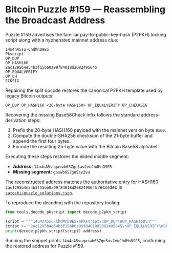 # Bitcoin Puzzle #159 — Reassembling the Broadcast Address

Puzzle #159 advertises the familiar pay-to-public-key-hash (P2PKH)
locking script along with a hyphenated mainnet address clue:

```
14u4nA5su-ChdMnD9E5
Pkscript
OP_DUP
OP_HASH160
2ac1295b4e54b3f15bb0a99f84018d2082495645
OP_EQUALVERIFY
OP_CH
ECKSIG
```

Repairing the split opcode restores the canonical P2PKH template used by
legacy Bitcoin outputs:

```
OP_DUP OP_HASH160 <20-byte HASH160> OP_EQUALVERIFY OP_CHECKSIG
```

Recovering the missing Base58Check infix follows the standard
address-derivation steps:

1. Prefix the 20-byte HASH160 payload with the mainnet version byte `0x00`.
2. Compute the double-SHA256 checksum of the 21-byte buffer and append the
   first four bytes.
3. Encode the resulting 25-byte value with the Bitcoin Base58 alphabet.

Executing these steps restores the elided middle segment:

- **Address:** `14u4nA5sugaswb6SZgn5av2vuChdMnD9E5`
- **Missing segment:** `gaswb6SZgn5av2vu`

The reconstructed address matches the authoritative entry for
HASH160 `2ac1295b4e54b3f15bb0a99f84018d2082495645` recorded in
[`satoshi/puzzle_solutions.json`](../satoshi/puzzle_solutions.json).

To reproduce the decoding with the repository tooling:

```python
from tools.decode_pkscript import decode_p2pkh_script

script = """14u4nA5su-ChdMnD9E5\nPkscript\nOP_DUP\nOP_HASH160\n"""
script += "2ac1295b4e54b3f15bb0a99f84018d2082495645\nOP_EQUALVERIFY\nOP_CH\nECKSIG"
print(decode_p2pkh_script(script).address)
```

Running the snippet prints `14u4nA5sugaswb6SZgn5av2vuChdMnD9E5`, confirming
the restored address for Puzzle #159.
